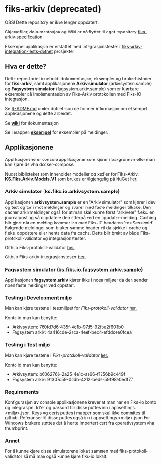 # fiks-arkiv (deprecated)

OBS! Dette repository er ikke lenger oppdatert.

Skjemafiler, dokumentasjon og Wiki er nå flyttet til eget repository [fiks-arkiv-specification](https://github.com/ks-no/fiks-arkiv-specification)

Eksempel applikasjon er erstattet med integrasjonstester i [fiks-arkiv-integration-tests-dotnet](https://github.com/ks-no/fiks-arkiv-integration-tests-dotnet) prosjektet

## Hva er dette?
Dette repositoriet inneholdt dokumentasjon, eksempler og brukerhistorier for **fiks-arkiv**, samt applikasjonene **Arkiv simulator** (arkivsystem.sample) og **Fagsystem simulator** (fagsystem.arkiv.sample) som er kjørbare eksempler på implementasjon av Fiks-Arkiv protokollen med Fiks-IO integrasjon.

Se [README.md](dotnet-source/README.md) under dotnet-source for mer informasjon om eksempel applikasjonene og dette arbeidet.

Se [**wiki**](https://github.com/ks-no/fiks-arkiv/wiki) for dokumentasjon.

Se i mappen [**eksempel**](eksempel) for eksempler på meldinger.  

## Applikasjonene

Applikasjonene er console applikasjoner som kjører i bakgrunnen eller man kan kjøre de vha docker-compose.

Nuget biblioteket som inneholder modeller og xsd'er for Fiks-Arkiv, **KS.Fiks.Arkiv.Models.V1** som brukes er tilgjengelig på NuGet [her.](https://www.nuget.org/packages/KS.Fiks.Arkiv.Models.V1/)


### Arkiv simulator (ks.fiks.io.arkivsystem.sample)
Applikasjonen **arkivsystem.sample** er en "Arkiv simulator" som kjører i dev og test og tar i mot meldinger og svarer med faste meldinger tilbake.
Den cacher arkivmeldinger også for at man skal kunne først "arkivere" f.eks. en journalpost og så oppdatere den etterpå ved en oppdater-melding. 
Caching blir gjort når en melding kommer inn med Fiks-IO headeren 'testSessionId'. 
Følgende meldinger som bruker samme header vil da sjekke i cache og f.eks. oppdatere eller hente data fra cache. 
Dette blir brukt av både Fiks-protokoll-validator og integrasjonstester.

Github Fiks-protokoll-validator [her.](https://github.com/ks-no/fiks-protokoll-validator)

Github Fiks-arkiv-integrasjonstester [her.](https://github.com/ks-no/fiks-arkiv-integration-tests-dotnet)


### Fagsystem simulator (ks.fiks.io.fagsystem.arkiv.sample)
Applikasjonen **fagsystem.arkiv** kjører ikke i noen miljøer da den sender noen faste meldinger ved oppstart.

### Testing i Development miljø


Man kan kjøre testene i testmiljøet for *Fiks-protokoll-validator* [her.](https://forvaltning.fiks.dev.ks.no/fiks-validator/#/)

Konto id man kan benytte:
- Arkivsystem: 760fd7d6-435f-4c1b-97d5-92fbe2f603b0
- Fagsystem arkiv: 4a416cde-2aca-4eef-bec4-efddcee0fcea

### Testing i Test miljø
Man kan kjøre testene i *Fiks-protokoll-validator* [her.](https://forvaltning.fiks.test.ks.no/fiks-validator/#/)

Konto id man kan benytte:
- Arkivsystem: b6062766-2a25-4e1c-ae66-f1256b9c449f
- Fagsystem arkiv: 91307c59-0ddb-4212-bede-59f98e0edf77

### Requirements
Konfigurasjon av console applikasjonene krever at man har en Fiks-io konto og integrasjon. 
Id'er og passord for disse puttes inn i appsettings.<miljø>.json. 
Keys og certs puttes i mapper som skal ikke commites til github.
Referanser til disse puttes også inn i appsettings.<miljø>.json
For Windows brukere støttes det å hente importert cert fra operativsystem vha thumbprint.

### Annet
For å kunne kjøre disse simulatorene lokalt sammen med fiks-protokoll-validator så må man også kunne kjøre fiks-io lokalt. 






